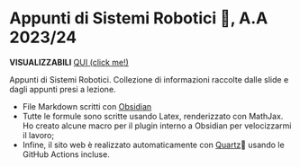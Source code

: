 # Appunti di Sistemi Robotici 🤖, A.A 2023/24

**VISUALIZZABILI** [QUI (click me!)](https://darakuu.github.io/ottimizzazione_pages/)

Appunti di Sistemi Robotici. Collezione di informazioni raccolte dalle slide e dagli appunti presi a lezione.
- File Markdown scritti con [Obsidian](https://obsidian.md/)
- Tutte le formule sono scritte usando Latex, renderizzato con MathJax. Ho creato alcune macro per il plugin interno a Obsidian per velocizzarmi il lavoro;
- Infine, il sito web è realizzato automaticamente con [Quartz](https://github.com/jackyzha0/quartz)🌱 usando le GitHub Actions incluse.
